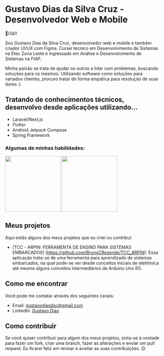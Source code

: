 # Gustavo Dias da Silva Cruz - Desenvolvedor Web e Mobile
👋Olá!!

Sou Gustavo Dias da Silva Cruz, desenvolvedor web e mobile e também criador UI/UX com Figma. Cursei técnico em Desenvolvimento de Sistemas na Etec Zona Leste e ingressado em Análise e Desenvolvimento de Sistemas na FIAP.

Minha paixão se trata de ajudar os outros a lidar com problemas, buscando soluções para os mesmos. Utilizando software como soluções para variados clientes, procuro tratar de forma empática para resolução de suas dores :)

## Tratando de conhecimentos técnicos, desenvolvo desde aplicações utilizando... 
* Laravel/Next.js
* Flutter
* Android Jetpack Compose
* Spring Framework

### Algumas de minhas habilidades:

<a href="https://github.com/gustavodscruz/github-readme-stats"><img height="180em" src= "https://github-readme-stats.vercel.app/api?username=gustavodscruz&show_icons=true&theme=tokyonight"></a>
<a href="https://github.com/gustavodscruz/github-readme-stats"><img height="180em" src="https://github-readme-stats.vercel.app/api/top-langs/?username=gustavodscruz&layout=compact&theme=tokyonight"></a>

## Meus projetos

Aqui estão alguns dos meus projetos que eu criei ou contribuí:

- [TCC - ARPIN: FERRAMENTA DE ENSINO PARA SISTEMAS EMBARCADOS] (https://github.com/BrunoCRezende/TCC_ARPIN): Essa aplicação trata-se de uma ferramenta para aprendizado de sistemas embarcados, na qual pode-se ver desde conceitos iniciais de eletrônica até mesmo alguns conceitos intermediários de Arduino Uno R3.  


## Como me encontrar

Você pode me contatar através dos seguintes canais:

- Email: gustavodiasdsc@gmail.com
- LinkedIn: [Gustavo Dias](https://www.linkedin.com/in/gustavodiasdsc/)

## Como contribuir

Se você quiser contribuir para algum dos meus projetos, sinta-se à vontade para fazer um fork, criar uma branch, fazer as alterações e enviar um pull request. Eu ficarei feliz em revisar e aceitar as suas contribuições. 😊






